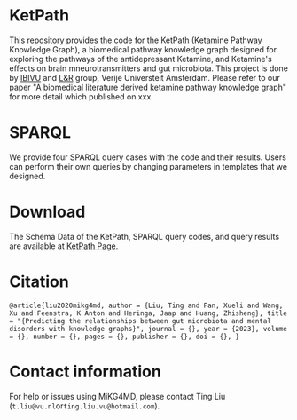 # KetPath
This repository provides the code for the KetPath (Ketamine Pathway Knowledge Graph), a biomedical pathway knowledge graph designed for exploring the pathways of the antidepressant Ketamine, and Ketamine's effects on brain mneurotransmitters and gut microbiota. This project is done by [IBIVU](http://www.ibi.vu.nl/) and [L&R](https://lr.cs.vu.nl/) group, Verije Universteit Amsterdam. Please refer to our paper "A biomedical literature derived ketamine pathway knowledge graph" for more detail which published on xxx.

# SPARQL
We provide four SPARQL query cases with the code and their results. Users can perform their own queries by changing parameters in templates that we designed.

# Download
The Schema Data of the KetPath, SPARQL query codes, and query results are available at [KetPath Page](https://github.com/tingcosmos/KetPath).

# Citation
`@article{liu2020mikg4md,
    author = {Liu, Ting and Pan, Xueli and Wang, Xu and Feenstra, K Anton and Heringa, Jaap and Huang, Zhisheng},
    title = "{Predicting the relationships between gut microbiota and mental disorders with knowledge graphs}",
    journal = {},
    year = {2023},
    volume = {},
    number = {},
    pages = {},
    publisher = {},
    doi = {},
}`

# Contact information
For help or issues using MiKG4MD, please contact Ting Liu (`t.liu@vu.nl`or`ting.liu.vu@hotmail.com`).
